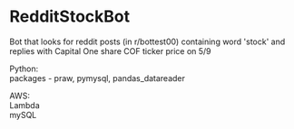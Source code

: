 # RedditStockBot

Bot that looks for reddit posts (in r/bottest00) containing word 'stock' and replies with Capital One share COF ticker price on 5/9

Python:  
  packages - praw, pymysql, pandas_datareader  

AWS:  
  Lambda  
  mySQL
  
